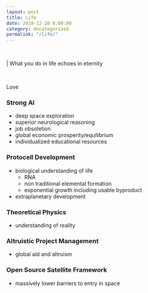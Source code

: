 ```yaml
---
layout: post
title: Life
date: 2019-12-20 8:00:00
category: Uncategorized
permalink: "/life/"
---
```


<br>

| What you do in life echoes in eternity

<br>

Love

### Strong AI
- deep space exploration
- superior neurological reasoning
- job obsoletion
- global economic prosperity/equilibrium
- individualized educational resources

### Protocell Development
- biological understanding of life
    - RNA
    - non traditional elemental formation
    - exponential growth including usable byproduct
- extraplanetary development

### Theoretical Physics
- understanding of reality

### Altruistic Project Management
- global aid and altruism

### Open Source Satellite Framework
- massively lower barriers to entry in space